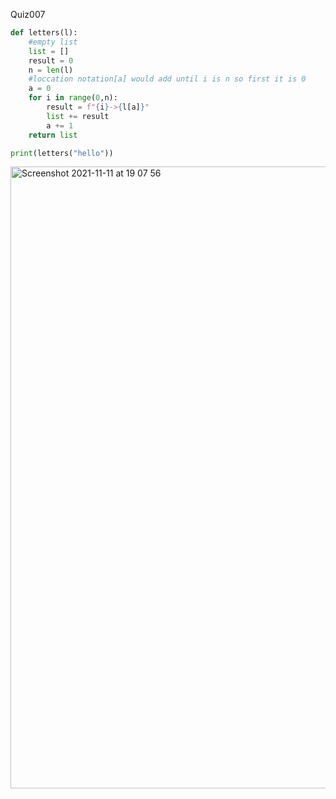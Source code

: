 Quiz007

```py
def letters(l):
    #empty list
    list = []
    result = 0
    n = len(l)
    #loccation notation[a] would add until i is n so first it is 0
    a = 0
    for i in range(0,n):
        result = f"{i}->{l[a]}"
        list += result
        a += 1
    return list

print(letters("hello"))


```
<img width="995" alt="Screenshot 2021-11-11 at 19 07 56" src="https://user-images.githubusercontent.com/89366347/141279456-fd3e89e1-45fe-4655-b4af-5dd7087e8230.png">
